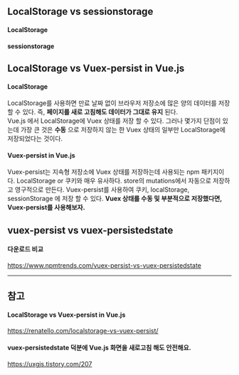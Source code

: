 ## LocalStorage vs sessionstorage
#### LocalStorage
#### sessionstorage

## LocalStorage vs Vuex-persist in Vue.js
#### LocalStorage
LocalStorage를 사용하면 만료 날짜 없이 브라우저 저장소에 많은 양의 데이터를 저장 할 수 있다. 즉, **페이지를 새로 고침해도 데이터가 그대로 유지** 된다.                 
Vue.js 에서 LocalStorage에 Vuex 상태를 저장 할 수 있다. 그러나 몇가지 단점이 있는데 가장 큰 것은 **수동** 으로 저장하지 않는 한 Vuex 상태의 일부만 LocalStorage에 저장되었다는 것이다. 

#### Vuex-persist in Vue.js
Vuex-persist는 지속형 저장소에 Vuex 상태를 저장하는데 사용되는 npm 패키지이다. LocalStorage or 쿠키와 매우 유사하다.
store의 mutations에서 자동으로 저장하고 영구적으로 만든다. 
Vuex-persist를 사용하여 쿠키, localStorage, sessionStorage 에 저장 할 수 있다.
**Vuex 상태를 수동 및 부분적으로 저장했다면, Vuex-persist를 사용해보자.**   

## vuex-persist vs vuex-persistedstate
#### 다운로드 비교 
https://www.npmtrends.com/vuex-persist-vs-vuex-persistedstate

***
## 참고
#### LocalStorage vs Vuex-persist in Vue.js
https://renatello.com/localstorage-vs-vuex-persist/

#### vuex-persistedstate 덕분에 Vue.js 화면을 새로고침 해도 안전해요.
https://uxgjs.tistory.com/207
